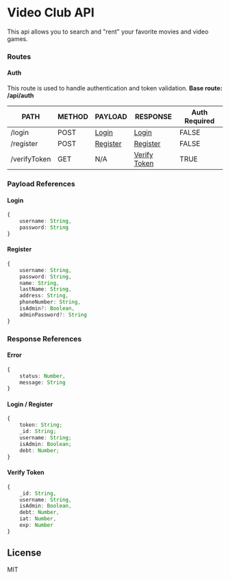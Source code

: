 # Video Club API

This api allows you to search and "rent" your favorite movies and video games.

### Routes

#### Auth

This route is used to handle authentication and token validation.
**Base route: /api/auth**

| PATH         | METHOD | PAYLOAD                       | RESPONSE                              | Auth Required |
| ------------ | ------ | ----------------------------- | ------------------------------------- | ------------- |
| /login       | POST   | [Login](#login_payload)       | [Login](#auth_response)               | FALSE         |
| /register    | POST   | [Register](#register_payload) | [Register](#auth_response)            | FALSE         |
| /verifyToken | GET    | N/A                           | [Verify Token](#verifyToken_response) | TRUE          |

### Payload References

#### <a name="login_payload"></a> Login

```ts
{
    username: String,
    password: String
}
```

#### <a name="register_payload"></a> Register

```ts
{
    username: String,
    password: String,
    name: String,
    lastName: String,
    address: String,
    phoneNumber: String,
    isAdmin?: Boolean,
    adminPassword?: String
}
```

### Response References

#### <a name="error_response"></a> Error

```ts
{
    status: Number,
    message: String
}
```

#### <a name="auth_response"></a> Login / Register

```ts
{
	token: String;
	_id: String;
	username: String;
	isAdmin: Boolean;
	debt: Number;
}
```

#### <a name="verifyToken_response"></a> Verify Token

```ts
{
    _id: String,
    username: String,
    isAdmin: Boolean,
    debt: Number,
    iat: Number,
    exp: Number
}
```

## License

MIT
